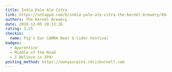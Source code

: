 ```yaml
---
title: India Pale Ale Citra
link: https://untappd.com/b/india-pale-ale-citra-the-kernel-brewery/49489
authors: The Kernel Brewery
date: 2018-12-05 20:13:26
rating: 3.25
checkin:
  name: Pig's Ear CAMRA Beer & Cider Festival
badges:
  - Apprentice
  - Middle of the Road
  - I Believe in IPA!
posting_method: https://ownyourpint.chrisburnell.com
---
```

